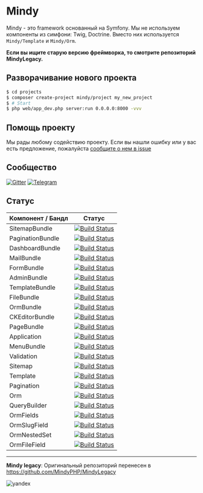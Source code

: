 # Mindy

Mindy - это framework основанный на Symfony. Мы не используем компоненты из симфони: Twig, Doctrine. Вместо них используется `Mindy/Template` и `Mindy/Orm`.

**Если вы ищите старую версию фреймворка, то смотрите репозиторий MindyLegacy.**

## Разворачивание нового проекта

```bash
$ cd projects
$ composer create-project mindy/project my_new_project
$ # Start
$ php web/app_dev.php server:run 0.0.0.0:8000 -vvv
```

## Помощь проекту

Мы рады любому содействию проекту. Если вы нашли ошибку или у вас есть предложение, пожалуйста [сообщите о нем в issue](https://github.com/MindyPHP/Mindy/issues/new)

## Сообщество

[![Gitter](https://badges.gitter.im/MindyPHP/Mindy.svg)](https://gitter.im/MindyPHP/Mindy?utm_source=badge&utm_medium=badge&utm_campaign=pr-badge)
[![Telegram](https://img.shields.io/badge/join-telegram-blue.svg?maxAge=2592000)](https://t.me/mindyphp)


## Статус

| Компонент / Бандл     | Статус        |
| ------------- |:-------------:|
| SitemapBundle | [![Build Status](https://travis-ci.org/MindyPHP/SitemapBundle.svg?branch=master)](https://travis-ci.org/MindyPHP/SitemapBundle) |
| PaginationBundle | [![Build Status](https://travis-ci.org/MindyPHP/PaginationBundle.svg?branch=master)](https://travis-ci.org/MindyPHP/PaginationBundle) |
| DashboardBundle | [![Build Status](https://travis-ci.org/MindyPHP/DashboardBundle.svg?branch=master)](https://travis-ci.org/MindyPHP/DashboardBundle) |
| MailBundle | [![Build Status](https://travis-ci.org/MindyPHP/MailBundle.svg?branch=master)](https://travis-ci.org/MindyPHP/MailBundle) |
| FormBundle | [![Build Status](https://travis-ci.org/MindyPHP/FormBundle.svg?branch=master)](https://travis-ci.org/MindyPHP/FormBundle) |
| AdminBundle | [![Build Status](https://travis-ci.org/MindyPHP/AdminBundle.svg?branch=master)](https://travis-ci.org/MindyPHP/AdminBundle) |
| TemplateBundle | [![Build Status](https://travis-ci.org/MindyPHP/TemplateBundle.svg?branch=master)](https://travis-ci.org/MindyPHP/TemplateBundle) |
| FileBundle | [![Build Status](https://travis-ci.org/MindyPHP/FileBundle.svg?branch=master)](https://travis-ci.org/MindyPHP/FileBundle) |
| OrmBundle | [![Build Status](https://travis-ci.org/MindyPHP/OrmBundle.svg?branch=master)](https://travis-ci.org/MindyPHP/OrmBundle) |
| CKEditorBundle | [![Build Status](https://travis-ci.org/MindyPHP/CKEditorBundle.svg?branch=master)](https://travis-ci.org/MindyPHP/CKEditorBundle) |
| PageBundle | [![Build Status](https://travis-ci.org/MindyPHP/PageBundle.svg?branch=master)](https://travis-ci.org/MindyPHP/PageBundle) |
| Application | [![Build Status](https://travis-ci.org/MindyPHP/Application.svg?branch=master)](https://travis-ci.org/MindyPHP/Application) |
| MenuBundle | [![Build Status](https://travis-ci.org/MindyPHP/MenuBundle.svg?branch=master)](https://travis-ci.org/MindyPHP/MenuBundle) |
| Validation | [![Build Status](https://travis-ci.org/MindyPHP/Validation.svg?branch=master)](https://travis-ci.org/MindyPHP/Validation) |
| Sitemap | [![Build Status](https://travis-ci.org/MindyPHP/Sitemap.svg?branch=master)](https://travis-ci.org/MindyPHP/Sitemap) |
| Template | [![Build Status](https://travis-ci.org/MindyPHP/Template.svg?branch=master)](https://travis-ci.org/MindyPHP/Template) |
| Pagination | [![Build Status](https://travis-ci.org/MindyPHP/Pagination.svg?branch=master)](https://travis-ci.org/MindyPHP/Pagination) |
| Orm | [![Build Status](https://travis-ci.org/MindyPHP/Orm.svg?branch=master)](https://travis-ci.org/MindyPHP/Orm) |
| QueryBuilder | [![Build Status](https://travis-ci.org/MindyPHP/QueryBuilder.svg?branch=master)](https://travis-ci.org/MindyPHP/QueryBuilder) |
| OrmFields | [![Build Status](https://travis-ci.org/MindyPHP/OrmFields.svg?branch=master)](https://travis-ci.org/MindyPHP/OrmFields) |
| OrmSlugField | [![Build Status](https://travis-ci.org/MindyPHP/OrmSlugField.svg?branch=master)](https://travis-ci.org/MindyPHP/OrmSlugField) |
| OrmNestedSet | [![Build Status](https://travis-ci.org/MindyPHP/OrmNestedSet.svg?branch=master)](https://travis-ci.org/MindyPHP/OrmNestedSet) |
| OrmFileField | [![Build Status](https://travis-ci.org/MindyPHP/OrmFileField.svg?branch=master)](https://travis-ci.org/MindyPHP/OrmFileField) |

---

**Mindy legacy**: Оригинальный репозиторий перенесен в https://github.com/MindyPHP/MindyLegacy

![yandex](https://mc.yandex.ru/watch/43423684 "yandex")

